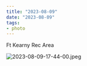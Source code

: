 ```yaml
---
title: "2023-08-09"
date: "2023-08-09"
tags:
- photo
---
```

Ft Kearny Rec Area

![2023-08-09-17-44-00.jpeg](/assets/2023-08-09-17-44-00.jpeg)